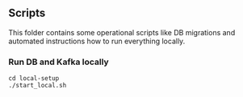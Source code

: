 ## Scripts
This folder contains some operational scripts like DB migrations and automated instructions how to run everything locally.

### Run DB and Kafka locally
```
cd local-setup
./start_local.sh
```